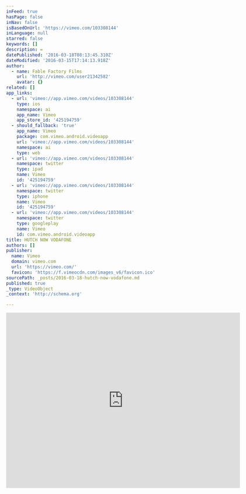 ```yaml
---
inFeed: true
hasPage: false
inNav: false
isBasedOnUrl: 'https://vimeo.com/103308144'
inLanguage: null
starred: false
keywords: []
description: =
datePublished: '2016-03-18T08:13:45.310Z'
dateModified: '2016-03-15T17:14:13.918Z'
author:
  - name: Fable Factory Films
    url: 'http://vimeo.com/user21342582'
    avatar: {}
related: []
app_links:
  - url: 'vimeo://app.vimeo.com/videos/103308144'
    type: ios
    namespace: ai
    app_name: Vimeo
    app_store_id: '425194759'
  - should_fallback: 'true'
    app_name: Vimeo
    package: com.vimeo.android.videoapp
    url: 'vimeo://app.vimeo.com/videos/103308144'
    namespace: ai
    type: web
  - url: 'vimeo://app.vimeo.com/videos/103308144'
    namespace: twitter
    type: ipad
    name: Vimeo
    id: '425194759'
  - url: 'vimeo://app.vimeo.com/videos/103308144'
    namespace: twitter
    type: iphone
    name: Vimeo
    id: '425194759'
  - url: 'vimeo://app.vimeo.com/videos/103308144'
    namespace: twitter
    type: googleplay
    name: Vimeo
    id: com.vimeo.android.videoapp
title: HUTCH NOW VODAFONE
authors: []
publisher:
  name: Vimeo
  domain: vimeo.com
  url: 'https://vimeo.com/'
  favicon: 'https://f.vimeocdn.com/images_v6/favicon.ico'
sourcePath: _posts/2016-03-18-hutch-now-vodafone.md
published: true
_type: VideoObject
_context: 'http://schema.org'

---
```

<iframe src="https://cdn.embedly.com/widgets/media.html?src=https%3A%2F%2Fplayer.vimeo.com%2Fvideo%2F103308144&amp;url=https%3A%2F%2Fvimeo.com%2F103308144&amp;image=http%3A%2F%2Fi.vimeocdn.com%2Fvideo%2F485508614_640.jpg&amp;key=b7d04c9b404c499eba89ee7072e1c4f7&amp;type=text%2Fhtml&amp;schema=vimeo" width="640" height="480" scrolling="no" frameborder="0" allowfullscreen="allowfullscreen" style=""></iframe>